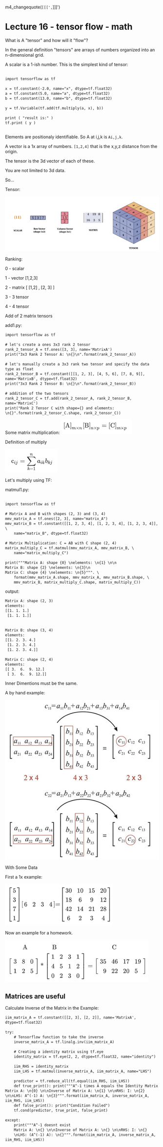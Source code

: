 m4_changequote(`[[[',`]]]')

<style>
.pagebreak { page-break-before: always; }
.half { height: 200px; }
</style>

# Lecture 16 - tensor flow - math 

What is A "tensor" and how will it "flow"?

In the general definition "tensors" are arrays of numbers organized into an n-dimensional grid.

A scalar is a 1-ish number.  This is the simplest kind of tensor:


```

import tensorflow as tf

x = tf.constant(-2.0, name="x", dtype=tf.float32)
a = tf.constant(5.0, name="a", dtype=tf.float32)
b = tf.constant(13.0, name="b", dtype=tf.float32)

y = tf.Variable(tf.add(tf.multiply(a, x), b))

print ( "result is:" )
tf.print ( y )


```

Elements are positionaly identifiable.  So A at i,j,k is `Ai,j,k`.

A vector is a 1x array of numbers.  `[1,2,4]`  that is the x,y,z distance from the origin.

The tensor is the 3d vector of each of these.

You are not limited to 3d data.


So...

Tensor:

![tensor.png](tensor.png)


Ranking:

0 - scalar

1 - vector [1,2,3]

2 - matrix [ [1,2] , [2, 3] ]

3 - 3 tensor

4 - 4 tensor

Add of 2 matrix tensors

add1.py:

```
import tensorflow as tf

# let's create a ones 3x3 rank 2 tensor
rank_2_tensor_A = tf.ones([3, 3], name='MatrixA')
print("3x3 Rank 2 Tensor A: \n{}\n".format(rank_2_tensor_A))

# let's manually create a 3x3 rank two tensor and specify the data type as float
rank_2_tensor_B = tf.constant([[1, 2, 3], [4, 5, 6], [7, 8, 9]], name='MatrixB', dtype=tf.float32)
print("3x3 Rank 2 Tensor B: \n{}\n".format(rank_2_tensor_B))

# addition of the two tensors
rank_2_tensor_C = tf.add(rank_2_tensor_A, rank_2_tensor_B, name='MatrixC')
print("Rank 2 Tensor C with shape={} and elements: \n{}".format(rank_2_tensor_C.shape, rank_2_tensor_C))

```


Some matrix multiplication: ![mul0.png](mul0.png)

Definition of multiply

![mul1.png](mul1.png)


Let's multiply using TF:

matmul1.py:
```

import tensorflow as tf

# Matrix A and B with shapes (2, 3) and (3, 4)
mmv_matrix_A = tf.ones([2, 3], name="matrix_A")
mmv_matrix_B = tf.constant([[1, 2, 3, 4], [1, 2, 3, 4], [1, 2, 3, 4]], \
    name="matrix_B", dtype=tf.float32)

# Matrix Multiplication: C = AB with C shape (2, 4)
matrix_multiply_C = tf.matmul(mmv_matrix_A, mmv_matrix_B, \
    name="matrix_multiply_C")

print("""Matrix A: shape {0} \nelements: \n{1} \n\n
Matrix B: shape {2} \nelements: \n{3}\n
Matrix C: shape {4} \nelements: \n{5}""". \
    format(mmv_matrix_A.shape, mmv_matrix_A, mmv_matrix_B.shape, \
    mmv_matrix_B, matrix_multiply_C.shape, matrix_multiply_C))
```

output:

```
Matrix A: shape (2, 3)
elements:
[[1. 1. 1.]
 [1. 1. 1.]]


Matrix B: shape (3, 4)
elements:
[[1. 2. 3. 4.]
 [1. 2. 3. 4.]
 [1. 2. 3. 4.]]

Matrix C: shape (2, 4)
elements:
[[ 3.  6.  9. 12.]
 [ 3.  6.  9. 12.]]
```

Inner Dimentions must be the same.

A by hand example:

![mat2.png](mat2.png)

With Some Data

First a 1x example:

![mat3.png](mat3.png)

Now an example for a homework.

![mak8.png](mat8.png)

## Matrices are useful


Calculate Inverse of the Matrix in the Example:

```
iim_matrix_A = tf.constant([[2, 3], [2, 2]], name='MatrixA', dtype=tf.float32)

try:
    # Tensorflow function to take the inverse
    inverse_matrix_A = tf.linalg.inv(iim_matrix_A)

    # Creating a identity matrix using tf.eye
    identity_matrix = tf.eye(2, 2, dtype=tf.float32, name="identity")

    iim_RHS = identity_matrix
    iim_LHS = tf.matmul(inverse_matrix_A, iim_matrix_A, name="LHS")

    predictor = tf.reduce_all(tf.equal(iim_RHS, iim_LHS))
    def true_print(): print("""A^-1 times A equals the Identity Matrix
Matrix A: \n{0} \n\nInverse of Matrix A: \n{1} \n\nRHS: I: \n{2} \n\nLHS: A^(-1) A: \n{3}""".format(iim_matrix_A, inverse_matrix_A, iim_RHS, iim_LHS))
    def false_print(): print("Condition Failed")
    tf.cond(predictor, true_print, false_print)

except:
    print("""A^-1 doesnt exist
    Matrix A: \n{} \n\nInverse of Matrix A: \n{} \n\nRHS: I: \n{}
    \nLHS: (A^(-1) A): \n{}""".format(iim_matrix_A, inverse_matrix_A, iim_RHS, iim_LHS))
```


